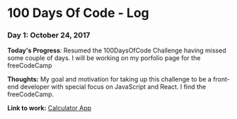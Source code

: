 # 100 Days Of Code - Log

### Day 1: October 24, 2017

**Today's Progress**: Resumed the 100DaysOfCode Challenge having missed some couple of days. I will be working on my porfolio page for the freeCodeCamp 

**Thoughts:** My goal and motivation for taking up this challenge to be a front-end developer with special focus on JavaScript and React. I find the freeCodeCamp.

**Link to work:** [Calculator App](http://www.example.com)

